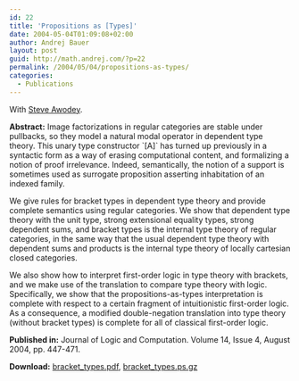 ```yaml
---
id: 22
title: 'Propositions as [Types]'
date: 2004-05-04T01:09:08+02:00
author: Andrej Bauer
layout: post
guid: http://math.andrej.com/?p=22
permalink: /2004/05/04/propositions-as-types/
categories:
  - Publications
---
```

With [Steve Awodey](http://www.andrew.cmu.edu/~awodey).

**Abstract:** Image factorizations in regular categories are stable under pullbacks, so they model a natural modal operator in dependent type theory. This unary type constructor \`[A]\` has turned up previously in a syntactic form as a way of erasing computational content, and formalizing a notion of proof irrelevance. Indeed, semantically, the notion of a support is sometimes used as surrogate proposition asserting inhabitation of an indexed family.

We give rules for bracket types in dependent type theory and provide complete semantics using regular categories. We show that dependent type theory with the unit type, strong extensional equality types, strong dependent sums, and bracket types is the internal type theory of regular categories, in the same way that the usual dependent type theory with dependent sums and products is the internal type theory of locally cartesian closed categories. 

We also show how to interpret first-order logic in type theory with brackets, and we make use of the translation to compare type theory with logic. Specifically, we show that the propositions-as-types interpretation is complete with respect to a certain fragment of intuitionistic first-order logic. As a consequence, a modified double-negation translation into type theory (without bracket types) is complete for all of classical first-order logic. 

**Published in:** Journal of Logic and Computation. Volume 14, Issue 4, August 2004, pp. 447-471.

**Download:** [bracket_types.pdf](/data/bracket_types.pdf "Propositions as [Types]"), [bracket_types.ps.gz](/data/bracket_types.ps.gz "Propositions as [Types]")
